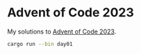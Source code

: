 # Advent of Code 2023

My solutions to [Advent of Code 2023](https://adventofcode.com/2023).

```sh
cargo run --bin day01
```
